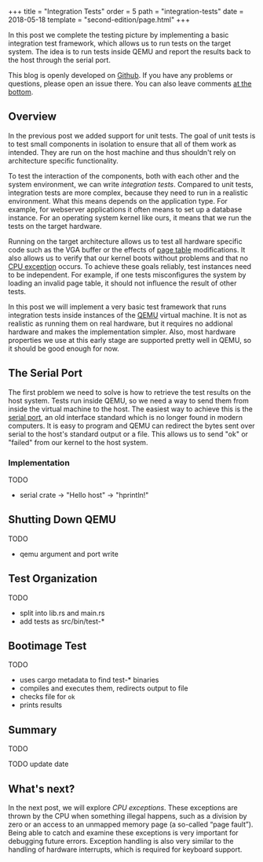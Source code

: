 +++
title = "Integration Tests"
order = 5
path = "integration-tests"
date  = 2018-05-18
template = "second-edition/page.html"
+++

In this post we complete the testing picture by implementing a basic integration test framework, which allows us to run tests on the target system. The idea is to run tests inside QEMU and report the results back to the host through the serial port.

<!-- more -->

This blog is openly developed on [Github]. If you have any problems or questions, please open an issue there. You can also leave comments [at the bottom].

[Github]: https://github.com/phil-opp/blog_os
[at the bottom]: #comments

## Overview

In the previous post we added support for unit tests. The goal of unit tests is to test small components in isolation to ensure that all of them work as intended. They are run on the host machine and thus shouldn't rely on architecture specific functionality.

To test the interaction of the components, both with each other and the system environment, we can write _integration tests_. Compared to unit tests, ìntegration tests are more complex, because they need to run in a realistic environment. What this means depends on the application type. For example, for webserver applications it often means to set up a database instance. For an operating system kernel like ours, it means that we run the tests on the target hardware.

Running on the target architecture allows us to test all hardware specific code such as the VGA buffer or the effects of [page table] modifications. It also allows us to verify that our kernel boots without problems and that no [CPU exception] occurs. To achieve these goals reliably, test instances need to be independent. For example, if one tests misconfigures the system by loading an invalid page table, it should not influence the result of other tests.

[page table]: https://en.wikipedia.org/wiki/Page_table
[CPU exception]: https://wiki.osdev.org/Exceptions

In this post we will implement a very basic test framework that runs integration tests inside instances of the [QEMU] virtual machine. It is not as realistic as running them on real hardware, but it requires no addional hardware and makes the implementation simpler. Also, most hardware properties we use at this early stage are supported pretty well in QEMU, so it should be good enough for now.

[QEMU]: https://www.qemu.org/

## The Serial Port

The first problem we need to solve is how to retrieve the test results on the host system. Tests run inside QEMU, so we need a way to send them from inside the virtual machine to the host. The easiest way to achieve this is the [serial port], an old interface standard which is no longer found in modern computers. It is easy to program and QEMU can redirect the bytes sent over serial to the host's standard output or a file. This allows us to send "ok" or "failed" from our kernel to the host system.

[serial port]: https://en.wikipedia.org/wiki/Serial_port

### Implementation

TODO

- serial crate -> "Hello host" -> "hprintln!"

## Shutting Down QEMU

TODO

- qemu argument and port write

## Test Organization

TODO

- split into lib.rs and main.rs
- add tests as src/bin/test-*

## Bootimage Test

TODO

- uses cargo metadata to find test-* binaries
- compiles and executes them, redirects output to file
- checks file for `ok`
- prints results

## Summary

TODO

TODO update date

## What's next?
In the next post, we will explore _CPU exceptions_. These exceptions are thrown by the CPU when something illegal happens, such as a division by zero or an access to an unmapped memory page (a so-called “page fault”). Being able to catch and examine these exceptions is very important for debugging future errors. Exception handling is also very similar to the handling of hardware interrupts, which is required for keyboard support.
